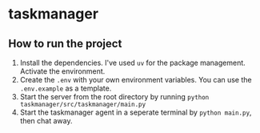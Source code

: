 # taskmanager

## How to run the project

1. Install the dependencies. I've used `uv` for the package management. Activate the environment.
2. Create the `.env` with your own environment variables. You can use the `.env.example` as a template.
3. Start the server from the root directory by running `python taskmanager/src/taskmanager/main.py`
4. Start the taskmanager agent in a seperate terminal by `python main.py`, then chat away.